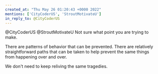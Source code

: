 ```yaml
---
created_at: "Thu May 26 01:20:43 +0000 2022"
mentions: ['CityCoderUS', 'StroutMotivateU']
in_reply_to: @CityCoderUS
---
```


@CityCoderUS @StroutMotivateU Not sure what point you are trying to make.

There are patterns of behavior that can be prevented. There are relatively straightforward paths that can be taken to help prevent the same things from happening over and over.

We don't need to keep reliving the same tragedies.